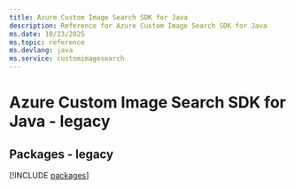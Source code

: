 ```yaml
---
title: Azure Custom Image Search SDK for Java
description: Reference for Azure Custom Image Search SDK for Java
ms.date: 10/23/2025
ms.topic: reference
ms.devlang: java
ms.service: customimagesearch
---
```

# Azure Custom Image Search SDK for Java - legacy
## Packages - legacy
[!INCLUDE [packages](custom-image-search-index.md)]